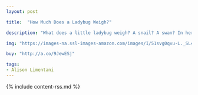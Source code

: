 ```yaml
---
layout: post

title:  "How Much Does a Ladybug Weigh?"

description: "What does a little ladybug weigh? A snail? A swan? In her extraordinary picture book Alison Limentani introduces children to a fascinating world of wildlife, weight, numbers, and comparisons. Did you know that five starlings weigh the same as one squirrel—or that three rabbits weigh the same as one fox cub?"

img: "https://images-na.ssl-images-amazon.com/images/I/51svg0qvu-L._SL480_.jpg"

buy: "http://a.co/9JewESj"

tags:
- Alison Limentani
---
```


{% include content-rss.md %}
